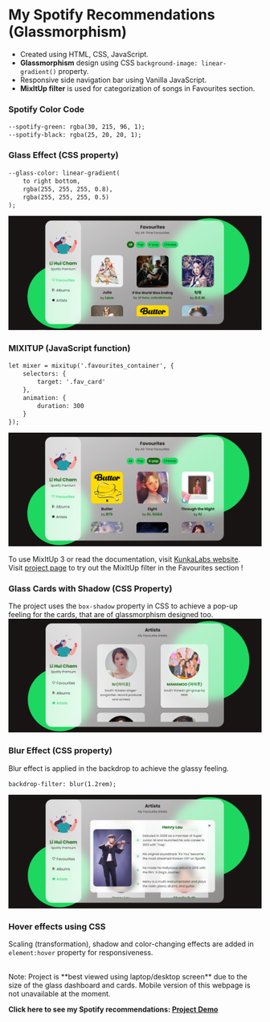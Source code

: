# My Spotify Recommendations (Glassmorphism)

- Created using HTML, CSS, JavaScript.
- **Glassmorphism** design using CSS ```background-image: linear-gradient()``` property. 
- Responsive side navigation bar using Vanilla JavaScript.
- **MixItUp filter** is used for categorization of songs in Favourites section. 

### Spotify Color Code 

```
--spotify-green: rgba(30, 215, 96, 1);
--spotify-black: rgba(25, 20, 20, 1);
```

### Glass Effect (CSS property)

```
--glass-color: linear-gradient(
    to right bottom, 
    rgba(255, 255, 255, 0.8), 
    rgba(255, 255, 255, 0.5)
);

```

![favourites](./assets/images/project_preview/favourites.PNG)

### MIXITUP (JavaScript function)

```
let mixer = mixitup('.favourites_container', {
    selectors: {
        target: '.fav_card'
    },
    animation: {
        duration: 300
    }
});

```

![kpop](./assets/images/project_preview/kpop.PNG)

To use MixItUp 3 or read the documentation, visit [KunkaLabs website](https://www.kunkalabs.com/mixitup/).  
Visit [project page](https://lihuicham.github.io/my-spotify-recommendations/) to try out the MixItUp filter in the Favourites section !  

### Glass Cards with Shadow (CSS Property)
The project uses the ```box-shadow``` property in CSS to achieve a pop-up feeling for the cards, that are of glassmorphism designed too. 
![artists](./assets/images/project_preview/artists.PNG)


### Blur Effect (CSS property)

Blur effect is applied in the backdrop to achieve the glassy feeling.

```
backdrop-filter: blur(1.2rem);
```
![modal](./assets/images/project_preview/modal.PNG)

### Hover effects using CSS 
Scaling (transformation), shadow and color-changing effects are added in ```element:hover``` property for responsiveness. 

<br>
Note: Project is **best viewed using laptop/desktop screen** due to the size of the glass dashboard and cards. Mobile version of this webpage is not unavailable at the moment. 

<br>

**Click here to see my Spotify recommendations: [Project Demo](https://lihuicham.github.io/my-spotify-recommendations/)**
